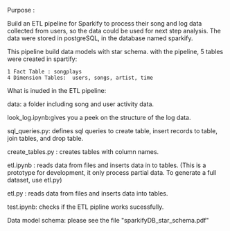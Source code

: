Purpose :

Build an ETL pipeline for Sparkify to process their song and log data collected from users, so the data could be used for next step analysis. The data were stored in postgreSQL, in the database named sparkify. 

This pipeline build data models with star schema. with the pipeline, 5 tables were created in spartify:

    1 Fact Table : songplays
    4 Dimension Tables:  users, songs, artist, time
    

What is inuded in the ETL pipeline: 

data: a folder including song and user activity data.

look_log.ipynb:gives you a peek on the structure of the log data.

sql_queries.py: defines sql queries to create table, insert records to table, join tables, and drop table.

create_tables.py : creates tables with column names.

etl.ipynb :  reads data from files and inserts data in to tables. (This is a prototype for development, it only process partial data. To generate a full dataset, use etl.py)

etl.py : reads data from files and inserts data into tables. 

test.ipynb: checks if the ETL pipline works sucessfully.

Data model schema: please see the file "sparkifyDB_star_schema.pdf"
